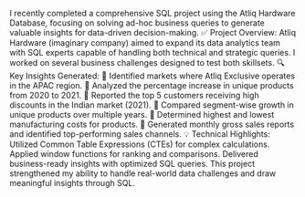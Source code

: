 I recently completed a comprehensive SQL project using the Atliq Hardware Database, focusing on solving ad-hoc business queries to generate valuable insights for data-driven decision-making.
✅ Project Overview:
Atliq Hardware (imaginary company) aimed to expand its data analytics team with SQL experts capable of handling both technical and strategic queries. I worked on several business challenges designed to test both skillsets.
🔍 Key Insights Generated:
📌 Identified markets where Atliq Exclusive operates in the APAC region.
📌 Analyzed the percentage increase in unique products from 2020 to 2021.
📌 Reported the top 5 customers receiving high discounts in the Indian market (2021).
📌 Compared segment-wise growth in unique products over multiple years.
📌 Determined highest and lowest manufacturing costs for products.
📌 Generated monthly gross sales reports and identified top-performing sales channels.
💡 Technical Highlights:
Utilized Common Table Expressions (CTEs) for complex calculations.
Applied window functions for ranking and comparisons.
Delivered business-ready insights with optimized SQL queries.
This project strengthened my ability to handle real-world data challenges and draw meaningful insights through SQL. 
